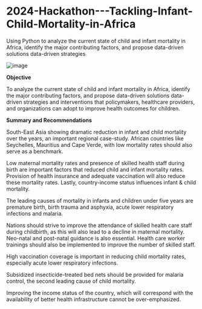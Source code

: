 # 2024-Hackathon---Tackling-Infant-Child-Mortality-in-Africa
Using Python to analyze the current state of child and infant mortality in Africa, identify the major contributing factors, and propose data-driven solutions data-driven strategies

![image](https://github.com/user-attachments/assets/f9d99a98-74e2-4bd5-8624-d3ead596d456)


**Objective**

To analyze the current state of child and infant mortality in Africa, identify the major contributing factors, and propose data-driven solutions data-driven strategies and interventions that policymakers, healthcare providers, and organizations can adopt to improve health outcomes for children.

**Summary and Recommendations**

South-East Asia showing dramatic reduction in infant and child mortality over the years, an important regional case-study. African countries like Seychelles, Mauritius and Cape Verde, with low mortality rates should also serve as a benchmark. 

Low maternal mortality rates and presence of skilled health staff during birth are important factors that reduced child and infant mortality rates. Provision of health insurance and adequate vaccination will also reduce these mortality rates. Lastly, country-income status influences infant & child mortality.

The leading causes of mortality in infants and children under five years are premature birth, birth trauma and asphyxia, acute lower respiratory infections and malaria.

Nations should strive to improve the attendance of skilled health care staff during childbirth, as this will also lead to a decline in maternal mortality. Neo-natal and post-natal guidance is also essential. Health care worker trainings should also be implemented to improve the number of skilled staff.

High vaccination coverage is important in reducing child mortality rates, especially acute lower respiratory infections.

Subsidized insecticide-treated bed nets should be provided for malaria control, the second leading cause of child mortality.

Improving the income status of the country, which will correspond with the availability of better health infrastructure cannot be over-emphasized.


